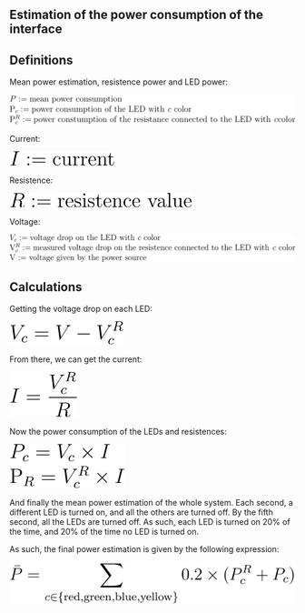 ## Estimation of the power consumption of the interface

## Definitions

Mean power estimation, resistence power and LED power:

![alt text](https://raw.githubusercontent.com/fchamicapereira/acpic/master/lab01/images/definitions_p.svg)

Current:

![alt text](https://raw.githubusercontent.com/fchamicapereira/acpic/master/lab01/images/definitions_i.svg)

Resistence:

![alt text](https://raw.githubusercontent.com/fchamicapereira/acpic/master/lab01/images/definitions_r.svg)

Voltage:

![alt text](https://raw.githubusercontent.com/fchamicapereira/acpic/master/lab01/images/definitions_v.svg)

## Calculations


Getting the voltage drop on each LED:

![alt text](https://raw.githubusercontent.com/fchamicapereira/acpic/master/lab01/images/calc_vc.svg)

From there, we can get the current:

![alt text](https://raw.githubusercontent.com/fchamicapereira/acpic/master/lab01/images/calc_i.svg)

Now the power consumption of the LEDs and resistences:

![alt text](https://raw.githubusercontent.com/fchamicapereira/acpic/master/lab01/images/calc_p.svg)

And finally the mean power estimation of the whole system.
Each second, a different LED is turned on, and all the others are turned off. By the fifth second,
all the LEDs are turned off. As such, each LED is turned on 20% of the time, and 20% of the time
no LED is turned on.

As such, the final power estimation is given by the following expression:

![alt text](https://raw.githubusercontent.com/fchamicapereira/acpic/master/lab01/images/calc_p_final.svg)

